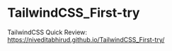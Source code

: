 # TailwindCSS_First-try
TailwindCSS
Quick Review:  https://niveditabhirud.github.io/TailwindCSS_First-try/
